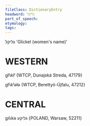 ```yaml
---
fileClass: DictionaryEntry
headword: גליקל
part_of_speech: 
etymology: 
tags: 
---
```

גליקל
'Glickel (women's name)'

WESTERN
========

glʲɩklʲ {WTCP, Dunajská Streda, 47179}

glʲɩkʲəɫə {WTCP, Berettyó-Újfalu, 47212}

CENTRAL
========

gʎɩkə גליקע {POLAND, Warsaw, 52211}